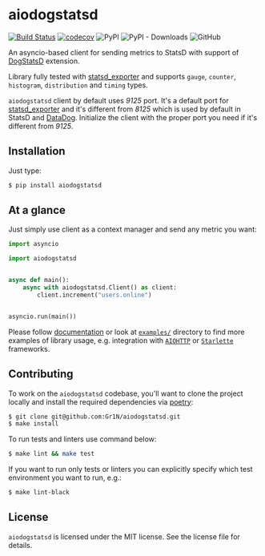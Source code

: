 # aiodogstatsd

[![Build Status](https://github.com/Gr1N/aiodogstatsd/workflows/default/badge.svg)](https://github.com/Gr1N/aiodogstatsd/actions?query=workflow%3Adefault) [![codecov](https://codecov.io/gh/Gr1N/aiodogstatsd/branch/master/graph/badge.svg)](https://codecov.io/gh/Gr1N/aiodogstatsd) ![PyPI](https://img.shields.io/pypi/v/aiodogstatsd.svg?label=pypi%20version) ![PyPI - Downloads](https://img.shields.io/pypi/dm/aiodogstatsd.svg?label=pypi%20downloads) ![GitHub](https://img.shields.io/github/license/Gr1N/aiodogstatsd.svg)

An asyncio-based client for sending metrics to StatsD with support of [DogStatsD](https://docs.datadoghq.com/developers/dogstatsd/) extension.

Library fully tested with [statsd_exporter](https://github.com/prometheus/statsd_exporter) and supports `gauge`, `counter`, `histogram`, `distribution` and `timing` types.

`aiodogstatsd` client by default uses _9125_ port. It's a default port for [statsd_exporter](https://github.com/prometheus/statsd_exporter) and it's different from _8125_ which is used by default in StatsD and [DataDog](https://www.datadoghq.com/). Initialize the client with the proper port you need if it's different from _9125_.

## Installation

Just type:

```sh
$ pip install aiodogstatsd
```

## At a glance

Just simply use client as a context manager and send any metric you want:

```python
import asyncio

import aiodogstatsd


async def main():
    async with aiodogstatsd.Client() as client:
        client.increment("users.online")


asyncio.run(main())
```

Please follow [documentation](https://gr1n.github.io/aiodogstatsd) or look at [`examples/`](https://github.com/Gr1N/aiodogstatsd/tree/master/examples) directory to find more examples of library usage, e.g. integration with [`AIOHTTP`](https://aiohttp.readthedocs.io/) or [`Starlette`](https://www.starlette.io) frameworks.

## Contributing

To work on the `aiodogstatsd` codebase, you'll want to clone the project locally and install the required dependencies via [poetry](https://poetry.eustace.io):

```sh
$ git clone git@github.com:Gr1N/aiodogstatsd.git
$ make install
```

To run tests and linters use command below:

```sh
$ make lint && make test
```

If you want to run only tests or linters you can explicitly specify which test environment you want to run, e.g.:

```sh
$ make lint-black
```

## License

`aiodogstatsd` is licensed under the MIT license. See the license file for details.
